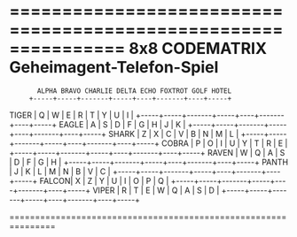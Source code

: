 ===============================================================
                        8x8 CODEMATRIX                        
                 Geheimagent-Telefon-Spiel                    
===============================================================

           ALPHA BRAVO CHARLIE DELTA ECHO FOXTROT GOLF HOTEL
         +-----+-----+-------+-----+----+-------+----+-----+
   TIGER |  Q  |  W  |   E   |  R  | T  |   Y   | U  |  I  |
         +-----+-----+-------+-----+----+-------+----+-----+
   EAGLE |  A  |  S  |   D   |  F  | G  |   H   | J  |  K  |
         +-----+-----+-------+-----+----+-------+----+-----+
   SHARK |  Z  |  X  |   C   |  V  | B  |   N   | M  |  L  |
         +-----+-----+-------+-----+----+-------+----+-----+
   COBRA |  P  |  O  |   I   |  U  | Y  |   T   | R  |  E  |
         +-----+-----+-------+-----+----+-------+----+-----+
   RAVEN |  W  |  Q  |   A   |  S  | D  |   F   | G  |  H  |
         +-----+-----+-------+-----+----+-------+----+-----+
   PANTH |  J  |  K  |   L   |  M  | N  |   B   | V  |  C  |
         +-----+-----+-------+-----+----+-------+----+-----+
   FALCON|  X  |  Z  |   Y   |  U  | I  |   O   | P  |  Q  |
         +-----+-----+-------+-----+----+-------+----+-----+
   VIPER |  R  |  T  |   E   |  W  | Q  |   A   | S  |  D  |
         +-----+-----+-------+-----+----+-------+----+-----+

===============================================================